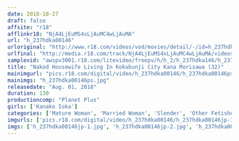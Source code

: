 ```yaml
---
date: 2018-10-27
draft: false
affsite: "r18"
afflinkr18: "NjA4LjEuMS4xLjAuMC4wLjAuMA"
url: "h_237hdka00146"
urloriginal: "http://www.r18.com/videos/vod/movies/detail/-/id=h_237hdka00146"
urlfinal: "http://media.r18.com/track/NjA4LjEuMS4xLjAuMC4wLjAuMA/videos/vod/movies/detail/-/id=h_237hdka00146"
samplevid: "awspv3001.r18.com/litevideo/freepv/h/h_2/h_237hdka146/h_237hdka146_dmb_w.mp4"
title: "Naked Housewife Living In Kokubunji City Kana Morisawa (32)"
mainimgurl: "pics.r18.com/digital/video/h_237hdka00146/h_237hdka00146ps.jpg"
mainimgs: "h_237hdka00146ps.jpg"
releasedate: "Aug. 01, 2018"
duration: 130
productioncomp: "Planet Plus"
girls: ['Kanako Ioka']
categories: ['Mature Woman', 'Married Woman', 'Slender', 'Other Fetishes', 'Featured Actress', 'Creampie', 'Hi-Def']
imgurls: ['pics.r18.com/digital/video/h_237hdka00146/h_237hdka00146jp-1.jpg', 'pics.r18.com/digital/video/h_237hdka00146/h_237hdka00146jp-2.jpg', 'pics.r18.com/digital/video/h_237hdka00146/h_237hdka00146jp-3.jpg', 'pics.r18.com/digital/video/h_237hdka00146/h_237hdka00146jp-4.jpg', 'pics.r18.com/digital/video/h_237hdka00146/h_237hdka00146jp-5.jpg', 'pics.r18.com/digital/video/h_237hdka00146/h_237hdka00146jp-6.jpg', 'pics.r18.com/digital/video/h_237hdka00146/h_237hdka00146jp-7.jpg', 'pics.r18.com/digital/video/h_237hdka00146/h_237hdka00146jp-8.jpg', 'pics.r18.com/digital/video/h_237hdka00146/h_237hdka00146jp-9.jpg', 'pics.r18.com/digital/video/h_237hdka00146/h_237hdka00146jp-10.jpg', 'pics.r18.com/digital/video/h_237hdka00146/h_237hdka00146jp-11.jpg', 'pics.r18.com/digital/video/h_237hdka00146/h_237hdka00146jp-12.jpg', 'pics.r18.com/digital/video/h_237hdka00146/h_237hdka00146jp-13.jpg', 'pics.r18.com/digital/video/h_237hdka00146/h_237hdka00146jp-14.jpg', 'pics.r18.com/digital/video/h_237hdka00146/h_237hdka00146jp-15.jpg', 'pics.r18.com/digital/video/h_237hdka00146/h_237hdka00146jp-16.jpg', 'pics.r18.com/digital/video/h_237hdka00146/h_237hdka00146jp-17.jpg', 'pics.r18.com/digital/video/h_237hdka00146/h_237hdka00146jp-18.jpg', 'pics.r18.com/digital/video/h_237hdka00146/h_237hdka00146jp-19.jpg', 'pics.r18.com/digital/video/h_237hdka00146/h_237hdka00146jp-20.jpg']
imgs: ['h_237hdka00146jp-1.jpg', 'h_237hdka00146jp-2.jpg', 'h_237hdka00146jp-3.jpg', 'h_237hdka00146jp-4.jpg', 'h_237hdka00146jp-5.jpg', 'h_237hdka00146jp-6.jpg', 'h_237hdka00146jp-7.jpg', 'h_237hdka00146jp-8.jpg', 'h_237hdka00146jp-9.jpg', 'h_237hdka00146jp-10.jpg', 'h_237hdka00146jp-11.jpg', 'h_237hdka00146jp-12.jpg', 'h_237hdka00146jp-13.jpg', 'h_237hdka00146jp-14.jpg', 'h_237hdka00146jp-15.jpg', 'h_237hdka00146jp-16.jpg', 'h_237hdka00146jp-17.jpg', 'h_237hdka00146jp-18.jpg', 'h_237hdka00146jp-19.jpg', 'h_237hdka00146jp-20.jpg']
---
```

